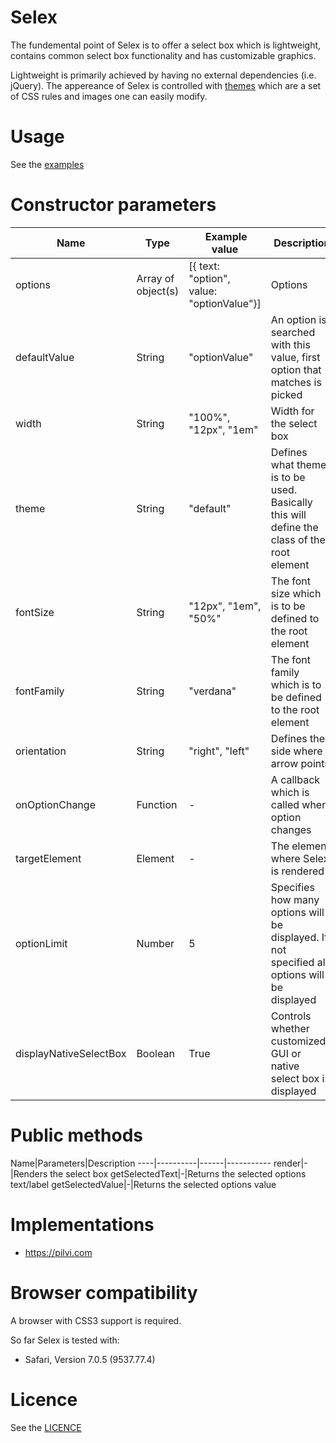 Selex
===============
The fundemental point of Selex is to offer a select box which is lightweight, contains common select box functionality and has customizable graphics. 

Lightweight is primarily achieved by having no external dependencies (i.e. jQuery). The appereance of Selex is controlled with <a href="https://github.com/janikoskela/Selex/tree/master/themes">themes</a> which are a set of CSS rules and images one can easily modify.

Usage
==============
See the <a href="https://github.com/janikoskela/Selex/tree/master/examples">examples</a>

Constructor parameters
===============
Name| Type | Example value | Description
----|----------|------|-----------
options|Array of object(s) |[{ text: "option", value: "optionValue"}]|Options
defaultValue|String|"optionValue"|An option is searched with this value, first option that matches is picked
width|String | "100%", "12px", "1em"|Width for the select box
theme|String|"default"|Defines what theme is to be used. Basically this will define the class of the root element
fontSize|String | "12px", "1em", "50%"|The font size which is to be defined to the root element
fontFamily|String|"verdana"|The font family which is to be defined to the root element
orientation|String|"right", "left"|Defines the side where arrow points
onOptionChange|Function| - |A callback which is called when option changes
targetElement|Element| - |The element where Selex is rendered
optionLimit|Number|5|Specifies how many options will be displayed. If not specified all options will be displayed
displayNativeSelectBox|Boolean|True|Controls whether customized GUI or native select box is displayed

Public methods
===============
Name|Parameters|Description
----|----------|------|-----------
render|-|Renders the select box
getSelectedText|-|Returns the selected options text/label
getSelectedValue|-|Returns the selected options value

Implementations
=============
 - https://pilvi.com

Browser compatibility
==============
A browser with CSS3 support is required.

So far Selex is tested with:
 - Safari, Version 7.0.5 (9537.77.4)

Licence
=============
See the <a href="https://github.com/janikoskela/SimpleSelectBox/blob/master/LICENSE">LICENCE</a>
